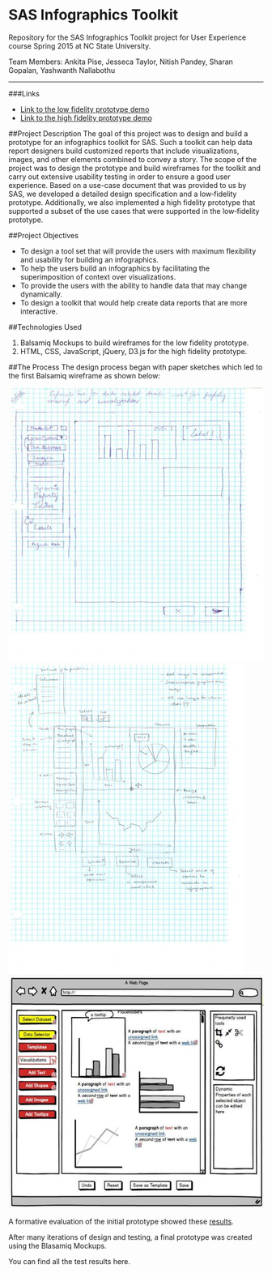 # SAS Infographics Toolkit

Repository for the SAS Infographics Toolkit project for User Experience course Spring 2015 at NC State University.

Team Members:
Ankita Pise,
Jesseca Taylor,
Nitish Pandey,
Sharan Gopalan,
Yashwanth Nallabothu

-----------------------------
###Links
  * [Link to the low fidelity prototype demo](https://www.youtube.com/watch?v=7nOr94JZFu4&feature=youtu.be)
  * [Link to the high fidelity prototype demo](https://www.youtube.com/watch?v=RIBXtNCBfgg&feature=youtu.be)

##Project Description
The goal of this project was to design and build a prototype for an infographics toolkit for SAS. Such a toolkit
can help data report designers build customized reports that include visualizations, images, and other elements combined to convey a story. The scope of the project was to design the prototype and build wireframes for the toolkit and carry out extensive usability testing in order to ensure a good user experience. Based on a use-case document that was provided to us by SAS, we developed a detailed design specification and a low‐fidelity prototype. Additionally, we also implemented a high fidelity prototype that supported a subset of the use cases that were supported in the low‐fidelity prototype.

##Project Objectives
  * To design a tool set that will provide the users with maximum flexibility and usability for
building an infographics.
  * To help the users build an infographics by facilitating the superimposition of context over
visualizations.
  * To provide the users with the ability to handle data that may change dynamically.
  * To design a toolkit that would help create data reports that are more interactive.

##Technologies Used
1. Balsamiq Mockups to build wireframes for the low fidelity prototype.
2. HTML, CSS, JavaScript, jQuery, D3.js for the high fidelity prototype.

##The Process
The design process began with paper sketches which led to the first Balsamiq wireframe as shown below:

![Paper Prototype 1](https://github.com/aapise/SAS-Infographics-Toolkit/blob/master/Docs%2C%20Reports%20and%20Screencast/PaperSketch1.jpg)
![Paper Prototype 2](https://github.com/aapise/SAS-Infographics-Toolkit/blob/master/Docs%2C%20Reports%20and%20Screencast/PaperSketch2.jpg)
![Initial Prototype](https://github.com/aapise/SAS-Infographics-Toolkit/blob/master/Docs%2C%20Reports%20and%20Screencast/InitialPrototype.jpg)

A formative evaluation of the initial prototype showed these [results]().

After many iterations of design and testing, a final prototype was created using the Blasamiq Mockups.

You can find all the test results here.





